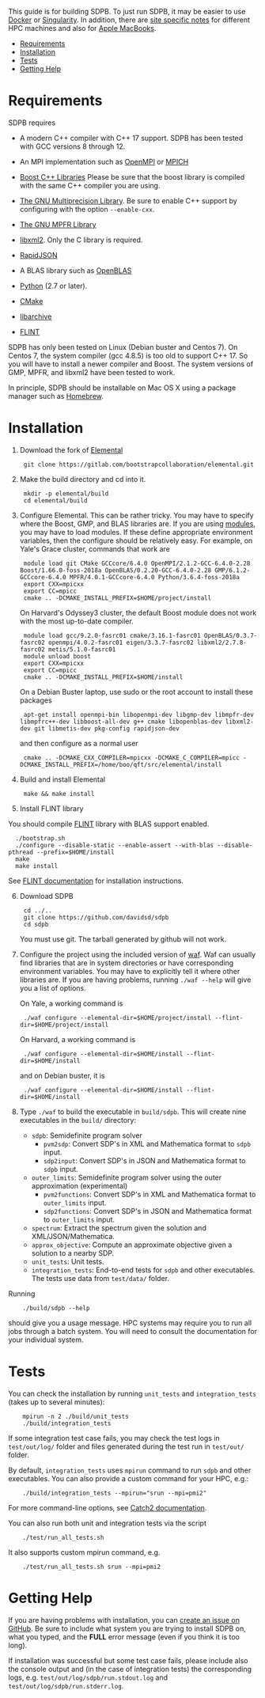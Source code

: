 This guide is for building SDPB.  To just run SDPB, it may be easier
to use [Docker](docs/Docker.md) or [Singularity](docs/Singularity.md).
In addition, there are [site specific
notes](docs/site_installs/Readme.md) for different HPC machines and also
for [Apple MacBooks](docs/site_installs/Apple_MacBook.md).

* [Requirements](#requirements)
* [Installation](#installation)
* [Tests](#tests)
* [Getting Help](#getting-help)

# Requirements

SDPB requires

- A modern C++ compiler with C++ 17 support.  SDPB has been tested with
  GCC versions 8 through 12.

- An MPI implementation such as [OpenMPI](https://www.open-mpi.org/) or [MPICH](https://www.mpich.org/)

- [Boost C++ Libraries](http://www.boost.org/) Please be sure that the
  boost library is compiled with the same C++ compiler you are using.

- [The GNU Multiprecision Library](https://gmplib.org/).  Be sure to
  enable C++ support by configuring with the option `--enable-cxx`.

- [The GNU MPFR Library](https://www.mpfr.org/)

- [libxml2](http://www.xmlsoft.org/).  Only the C library is required.

- [RapidJSON](http://rapidjson.org/)

- A BLAS library such as [OpenBLAS](http://www.openblas.net/)

- [Python](https://python.org) (2.7 or later).

- [CMake](https://cmake.org/)

- [libarchive](https://github.com/libarchive/libarchive)

- [FLINT](https://github.com/flintlib/flint)

SDPB has only been tested on Linux (Debian buster and Centos 7).  On
Centos 7, the system compiler (gcc 4.8.5) is too old to support
C++ 17. So you will have to install a newer compiler and Boost. The
system versions of GMP, MPFR, and libxml2 have been tested to work.

In principle, SDPB should be installable on Mac OS X using a package
manager such as [Homebrew](https://brew.sh).

# Installation

1. Download the fork of [Elemental](https://gitlab.com/bootstrapcollaboration/elemental)

        git clone https://gitlab.com/bootstrapcollaboration/elemental.git

2. Make the build directory and cd into it.

        mkdir -p elemental/build
        cd elemental/build

3. Configure Elemental.  This can be rather tricky.  You may have to specify where the Boost, GMP, and BLAS libraries are.  If you are using [modules](http://modules.sourceforge.net/), you may have to load modules.  If these define appropriate environment variables, then the configure should be relatively easy.  For example, on Yale's Grace cluster, commands that work are
   
        module load git CMake GCCcore/6.4.0 OpenMPI/2.1.2-GCC-6.4.0-2.28 Boost/1.66.0-foss-2018a OpenBLAS/0.2.20-GCC-6.4.0-2.28 GMP/6.1.2-GCCcore-6.4.0 MPFR/4.0.1-GCCcore-6.4.0 Python/3.6.4-foss-2018a
        export CXX=mpicxx
        export CC=mpicc
        cmake .. -DCMAKE_INSTALL_PREFIX=$HOME/project/install

    On Harvard's Odyssey3 cluster, the default Boost module does not
    work with the most up-to-date compiler.
    
        module load gcc/9.2.0-fasrc01 cmake/3.16.1-fasrc01 OpenBLAS/0.3.7-fasrc02 openmpi/4.0.2-fasrc01 eigen/3.3.7-fasrc02 libxml2/2.7.8-fasrc02 metis/5.1.0-fasrc01
        module unload boost
        export CXX=mpicxx
        export CC=mpicc
        cmake .. -DCMAKE_INSTALL_PREFIX=$HOME/install

    On a Debian Buster laptop, use sudo or the root account to
    install these packages
    
        apt-get install openmpi-bin libopenmpi-dev libgmp-dev libmpfr-dev libmpfrc++-dev libboost-all-dev g++ cmake libopenblas-dev libxml2-dev git libmetis-dev pkg-config rapidjson-dev
    
    and then configure as a normal user
    
        cmake .. -DCMAKE_CXX_COMPILER=mpicxx -DCMAKE_C_COMPILER=mpicc -DCMAKE_INSTALL_PREFIX=/home/boo/qft/src/elemental/install

4. Build and install Elemental

        make && make install

5. Install FLINT library

You should compile [FLINT](https://github.com/flintlib/flint) library with BLAS support enabled.

      ./bootstrap.sh
      ./configure --disable-static --enable-assert --with-blas --disable-pthread --prefix=$HOME/install
      make
      make install

See [FLINT documentation](https://flintlib.org/doc/building.html) for installation instructions.

6. Download SDPB

        cd ../..
        git clone https://github.com/davidsd/sdpb
        cd sdpb

    You must use git.  The tarball generated by github will not work.

7. Configure the project using the included version of [waf](https://waf.io). Waf can usually find libraries that are in
   system directories or have corresponding environment variables. You may have to explicitly tell it where other
   libraries are. If you are having problems, running `./waf --help` will give you a list of options.
   
   On Yale, a working command is

        ./waf configure --elemental-dir=$HOME/project/install --flint-dir=$HOME/project/install

    On Harvard, a working command is

        ./waf configure --elemental-dir=$HOME/install --flint-dir=$HOME/install

    and on Debian buster, it is

        ./waf configure --elemental-dir=$HOME/install --flint-dir=$HOME/install

8. Type `./waf` to build the executable in `build/sdpb`. This will create nine executables in the `build/` directory:

    * `sdpb`: Semidefinite program solver
      * `pvm2sdp`: Convert SDP's in XML and Mathematica format to `sdpb` input.
      * `sdp2input`: Convert SDP's in JSON and Mathematica format to `sdpb` input.
    * `outer_limits`: Semidefinite program solver using the outer approximation (experimental)
      * `pvm2functions`: Convert SDP's in XML and Mathematica format to `outer_limits` input.
      * `sdp2functions`: Convert SDP's in JSON and Mathematica format to `outer_limits` input.
    * `spectrum`: Extract the spectrum given the solution and XML/JSON/Mathematica.
    * `approx_objective`: Compute an approximate objective given a solution to a nearby SDP.
    * `unit_tests`: Unit tests.
    * `integration_tests`: End-to-end tests for `sdpb` and other executables. The tests use data from `test/data/` folder.

Running

        ./build/sdpb --help

should give you a usage message. HPC systems may require you to run
all jobs through a batch system. You will need to consult the
documentation for your individual system.

# Tests<a name="tests" />

You can check the installation by running `unit_tests` and `integration_tests` (takes up to several minutes):

        mpirun -n 2 ./build/unit_tests
        ./build/integration_tests

If some integration test case fails, you may check the test logs in `test/out/log/` folder and files generated during
the test run in `test/out/` folder.

By default, `integration_tests` uses `mpirun` command to run `sdpb` and other executables. You can also provide a custom
command for your HPC, e.g.:

        ./build/integration_tests --mpirun="srun --mpi=pmi2" 

For more command-line options,
see [Catch2 documentation](https://github.com/catchorg/Catch2/blob/devel/docs/command-line.md).

You can also run both unit and integration tests via the script

        ./test/run_all_tests.sh

It also supports custom mpirun command, e.g.

        ./test/run_all_tests.sh srun --mpi=pmi2

# Getting Help<a name="getting-help" />
If you are having problems with installation, you can [create an issue on GitHub](https://github.com/davidsd/sdpb/issues/new).
Be sure to include what system you are trying
to install SDPB on, what you typed, and the **FULL** error message
(even if you think it is too long).

If installation was successful but some test case fails, please include also the console output and (in the case of
integration tests) the corresponding logs, e.g. `test/out/log/sdpb/run.stdout.log`
and `test/out/log/sdpb/run.stderr.log`.
